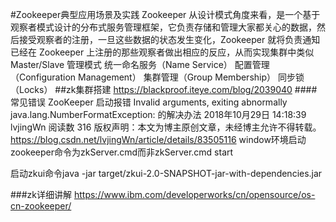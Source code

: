 #Zookeeper典型应用场景及实践
Zookeeper 从设计模式角度来看，是一个基于观察者模式设计的分布式服务管理框架，它负责存储和管理大家都关心的数据，然后接受观察者的注册，一旦这些数据的状态发生变化，Zookeeper 就将负责通知已经在 Zookeeper 上注册的那些观察者做出相应的反应，从而实现集群中类似 Master/Slave 管理模式
统一命名服务（Name Service）
配置管理（Configuration Management）
集群管理（Group Membership）
同步锁（Locks）
##zk集群搭建
https://blackproof.iteye.com/blog/2039040
####常见错误
ZooKeeper 启动报错 Invalid arguments, exiting abnormally java.lang.NumberFormatException: 的解决办法
2018年10月29日 14:18:39 lvjingWn 阅读数 316
 版权声明：本文为博主原创文章，未经博主允许不得转载。 https://blog.csdn.net/lvjingWn/article/details/83505116
window环境启动zookeeper命令为zkServer.cmd而非zkServer.cmd start

启动zkui命令java -jar target/zkui-2.0-SNAPSHOT-jar-with-dependencies.jar

###zk详细讲解
https://www.ibm.com/developerworks/cn/opensource/os-cn-zookeeper/
